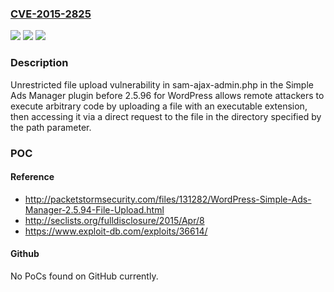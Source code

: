### [CVE-2015-2825](https://cve.mitre.org/cgi-bin/cvename.cgi?name=CVE-2015-2825)
![](https://img.shields.io/static/v1?label=Product&message=n%2Fa&color=blue)
![](https://img.shields.io/static/v1?label=Version&message=n%2Fa&color=blue)
![](https://img.shields.io/static/v1?label=Vulnerability&message=n%2Fa&color=brighgreen)

### Description

Unrestricted file upload vulnerability in sam-ajax-admin.php in the Simple Ads Manager plugin before 2.5.96 for WordPress allows remote attackers to execute arbitrary code by uploading a file with an executable extension, then accessing it via a direct request to the file in the directory specified by the path parameter.

### POC

#### Reference
- http://packetstormsecurity.com/files/131282/WordPress-Simple-Ads-Manager-2.5.94-File-Upload.html
- http://seclists.org/fulldisclosure/2015/Apr/8
- https://www.exploit-db.com/exploits/36614/

#### Github
No PoCs found on GitHub currently.

